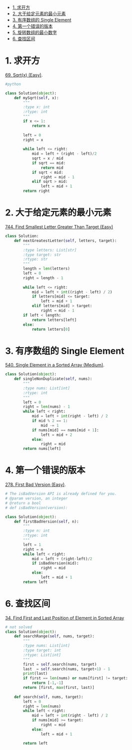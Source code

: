 <!-- GFM-TOC -->
* [1. 求开方](#1-求开方)
* [2. 大于给定元素的最小元素](#2-大于给定元素的最小元素)
* [3. 有序数组的 Single Element](#3-有序数组的-single-element)
* [4. 第一个错误的版本](#4-第一个错误的版本)
* [5. 旋转数组的最小数字](#5-旋转数组的最小数字)
* [6. 查找区间](#6-查找区间)
<!-- GFM-TOC -->


# 1. 求开方
[69. Sqrt(x) (Easy)](https://leetcode.com/problems/sqrtx/description/).
```python
#python

class Solution(object):
    def mySqrt(self, x):
        """
        :type x: int
        :rtype: int
        """
        if x <= 1:
            return x
        
        left = 0
        right = x
        
        while left <= right:
            mid = left + (right - left)/2
            sqrt = x / mid
            if sqrt == mid:
                return mid
            if sqrt < mid:
                right = mid - 1
            elif sqrt > mid:
                left = mid + 1
        return right
```


# 2. 大于给定元素的最小元素
[744. Find Smallest Letter Greater Than Target (Easy)](https://leetcode.com/problems/find-smallest-letter-greater-than-target/)

```python
class Solution:
    def nextGreatestLetter(self, letters, target):
        """
        :type letters: List[str]
        :type target: str
        :rtype: str
        """
        length = len(letters)
        left = 0
        right = length - 1
        
        while left <= right:
            mid = left + int((right - left) / 2)
            if letters[mid] <= target:
                left = mid + 1
            elif letters[mid] > target:
                right = mid - 1
        if left < length:
            return letters[left]
        else:
            return letters[0]
```

# 3. 有序数组的 Single Element
[540. Single Element in a Sorted Array (Medium)](https://leetcode.com/problems/single-element-in-a-sorted-array/description/).

```python
class Solution(object):
    def singleNonDuplicate(self, nums):
        """
        :type nums: List[int]
        :rtype: int
        """
        left = 0
        right = len(nums) - 1
        while left < right:
            mid = left + int(right - left) / 2
            if mid % 2 == 1:
                mid -= 1
            if nums[mid] == nums[mid + 1]:
                left = mid + 2
            else:
                right = mid
        return nums[left]
```


# 4. 第一个错误的版本
[278. First Bad Version (Easy)](https://leetcode.com/problems/first-bad-version/).
```python
# The isBadVersion API is already defined for you.
# @param version, an integer
# @return a bool
# def isBadVersion(version):

class Solution(object):
    def firstBadVersion(self, n):
        """
        :type n: int
        :rtype: int
        """
        left = 1
        right = n        
        while left < right:
            mid = left + (right-left)/2
            if isBadVersion(mid):
                right = mid
            else:
                left = mid + 1
        return left  
```

# 6. 查找区间
[34. Find First and Last Position of Element in Sorted Array](https://leetcode.com/problems/find-first-and-last-position-of-element-in-sorted-array/.)
```python
# not solved
class Solution(object):
    def searchRange(self, nums, target):
        """
        :type nums: List[int]
        :type target: int
        :rtype: List[int]
        """
        first = self.search(nums, target)
        last  = self.search(nums, target+1) - 1
        print(last)
        if first == len(nums) or nums[first] != target:
            return [-1,-1]
        return [first, max(first, last)]
        
    def search(self, nums, target):
        left = 0
        right = len(nums)
        while left < right:
            mid = left + int(right - left) / 2
            if nums[mid] >= target:
                right = mid
            else:
                left = mid + 1

        return left
```
